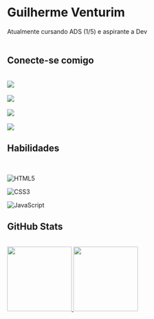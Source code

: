 <br>


# Guilherme Venturim
Atualmente cursando ADS (1/5) e aspirante a Dev
<br>
<br>

## Conecte-se comigo

<br>
  <a href="https://www.linkedin.com/in/guilherme-venturim" target="_blank"><img src="https://img.shields.io/badge/-LinkedIn-%230077B5?style=for-the-badge&logo=linkedin&logoColor=white" target="_blank"></a>
<br>
<br>
  <a href="https://www.instagram.com/guilherme.venturim/" target="_blank"><img src="https://img.shields.io/badge/-Instagram-%23E4405F?style=for-the-badge&logo=instagram&logoColor=white" target="_blank"></a>
<br>
<br>
  <a href = "mailto:guilhermeventurim@outlookcom"><img src="https://img.shields.io/badge/-Outlook-%23333?style=for-the-badge&logo=gmail&logoColor=white" target="_blank"></a>
<br>
<br>
  <a href="https://www.youtube.com/@guilhermeventurimdev" target="_blank"><img src="https://img.shields.io/badge/YouTube-FF0000?style=for-the-badge&logo=youtube&logoColor=white" target="_blank"></a>

## Habilidades

<br>

![HTML5](https://img.shields.io/badge/HTML5-E34F26?style=for-the-badge&logo=html5&logoColor=white)
<br>

![CSS3](https://img.shields.io/badge/CSS3-1572B6?style=for-the-badge&logo=css3&logoColor=white)
<br>

![JavaScript](https://img.shields.io/badge/JavaScript-F7DF1E?style=for-the-badge&logo=javascript&logoColor=black)

## GitHub Stats

<br>
  <a href="https://github.com/GuilhermeVenturim">
  <img height="150em" src="https://github-readme-stats.vercel.app/api?username=GuilhermeVenturim&show_icons=true&theme=dark&include_all_commits=true&count_private=true"/>
  <img height="150em" src="https://github-readme-stats.vercel.app/api/top-langs/?username=GuilhermeVenturim&layout=compact&langs_count=7&theme=dark"/>

